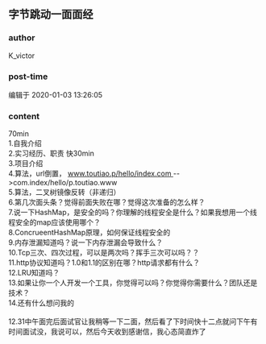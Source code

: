 ## 字节跳动一面面经
### author 
K_victor
### post-time 

编辑于  2020-01-03 13:26:05
### content 
<div class="post-topic-des nc-post-content">
 70min
 <br/>
 1.自我介绍
 <br/>
 2.实习经历、职责 快30min
 <br/>
 3.项目介绍
 <br/>
 4.算法，url倒置，
 <a href="http://www.toutiao.p/hello/index.com" target="_blank">
  www.toutiao.p/hello/index.com
 </a>
 --&gt;com.index/hello/p.toutiao.www
 <br/>
 5.算法，二叉树镜像反转（非递归）
 <br/>
 6.第几次面头条？觉得前面失败在哪？觉得这次准备的怎么样？
 <br/>
 7.说一下HashMap，是安全的吗？你理解的线程安全是什么？如果我想用一个线程安全的map应该使用哪个？
 <br/>
 8.ConcrueentHashMap原理，如何保证线程安全的
 <br/>
 9.内存泄漏知道吗？说一下内存泄漏会导致什么？
 <br/>
 10.Tcp三次、四次过程，可以是两次吗？挥手三次可以吗？？
 <br/>
 11.http协议知道吗？1.0和1.1的区别在哪？http请求都有什么？
 <br/>
 12.LRU知道吗？
 <br/>
 13.如果让你一个人开发一个工具，你觉得可以吗？你觉得你需要什么？团队还是技术？
 <br/>
 <div>
  14.还有什么想问我的
 </div>
 <div>
  <br/>
 </div>
 <div>
  12.31中午面完后面试官让我稍等一下二面，然后看了下时间快十二点就问下午有时间面试没，我说可以，然后今天收到感谢信，我心态简直炸了
 </div>
</div>

